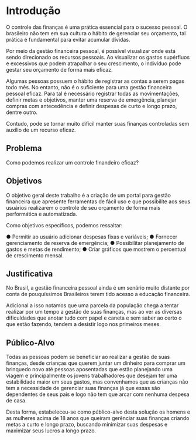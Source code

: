 # Introdução

O controle das finanças é uma prática essencial para o sucesso pessoal. O brasileiro não tem em sua cultura o hábito de gerenciar seu orçamento, tal prática é fundamental para evitar acumular dívidas.

Por meio da gestão financeira pessoal, é possível visualizar onde está sendo direcionado os recursos pessoais. Ao visualizar os gastos supérfluos e excessivos que podem atrapalhar o seu crescimento, o indivíduo pode gestar seu orçamento de forma mais eficaz.

Algumas pessoas possuem o hábito de registrar as contas a serem pagas todo mês. No entanto, não é o suficiente para uma gestão financeira pessoal eficaz. Para tal é necessário registrar todas as movimentações, definir metas e objetivos, manter uma reserva de emergência, planejar compras com antecedência e definir despesas de curto e longo prazo, dentre outro.

Contudo, pode se tornar muito difícil manter suas finanças controladas sem auxílio de um recurso eficaz.

## Problema
Como podemos realizar um controle finandeiro eficaz?

## Objetivos

O objetivo geral deste trabalho é a criação de um portal para gestão financeira que apresente ferramentas de fácil uso e que possibilite aos seus usuários realizarem o controle de seu orçamento de forma mais performática e automatizada.

Como objetivos específicos, podemos ressaltar:

●	Permitir ao usuário adicionar despesas fixas e variáveis;
●	Fornecer gerenciamento de reserva de emergência;
●	Possibilitar planejamento de gastos e metas de rendimento; 
●	Criar gráficos que mostrem o percentual de crescimento mensal.

## Justificativa

No Brasil, a gestão financeira pessoal ainda é um senário muito distante por conta de pouquíssimos Brasileiros terem tido acesso a educação financeira.

Adicional a isso notamos que uma parcela da população chega a tentar realizar por um tempo a gestão de suas finanças, mas ao ver as diversas dificuldades que anotar tudo com papel e caneta e sem saber ao certo o que estão fazendo, tendem a desistir logo nos primeiros meses.

## Público-Alvo

Todas as pessoas podem se beneficiar ao realizar a gestão de suas finanças, desde crianças que querem juntar um dinheiro para comprar um brinquedo novo até pessoas aposentadas que estão planejando uma viagem e principalmente os jovens trabalhadores que desejam ter uma estabilidade maior em seus gastos, mas convenhamos que as crianças não tem a necessidade de gerenciar suas finanças já que essas são dependentes de seus pais e logo não tem que arcar com nenhuma despesa de casa. 

Desta forma, estabeleceu-se como público-alvo desta solução os homens e as mulheres acima de 18 anos que queiram gerênciar suas finanças criando metas a curto e longo prazo, buscando minimizar suas despesas e maximizar seus lucros a longo prazo.
